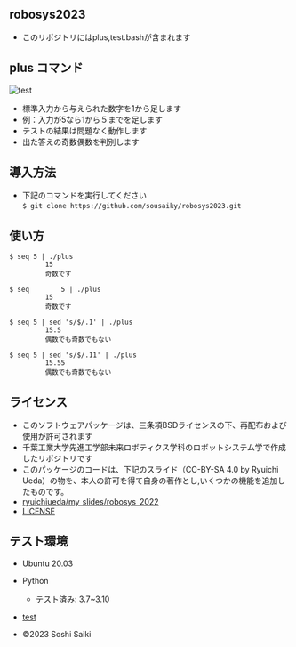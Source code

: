 ## robosys2023
* このリポジトリにはplus,test.bashが含まれます  

## plus コマンド

![test](https://github.com/Sousaiky/robosys2023/actions/workflows/test.yml/badge.svg)  

* 標準入力から与えられた数字を1から足します  
* 例：入力が5なら1から５までを足します  
* テストの結果は問題なく動作します  
* 出た答えの奇数偶数を判別します  

## 導入方法

* 下記のコマンドを実行してください  
` $ git clone https://github.com/sousaiky/robosys2023.git ` 

## 使い方

```
$ seq 5 | ./plus   
         15  
         奇数です

$ seq        5 | ./plus
         15
         奇数です  
  
$ seq 5 | sed 's/$/.1' | ./plus      
         15.5  
         偶数でも奇数でもない
  
$ seq 5 | sed 's/$/.11' | ./plus
         15.55
         偶数でも奇数でもない
```

## ライセンス

* このソフトウェアパッケージは、三条項BSDライセンスの下、再配布および使用が許可されます  
* 千葉工業大学先進工学部未来ロボティクス学科のロボットシステム学で作成したリポジトリです  
* このパッケージのコードは、下記のスライド（CC-BY-SA 4.0 by Ryuichi Ueda）の物を、本人の許可を得て自身の著作とし,いくつかの機能を追加したものです。
* [ ryuichiueda/my_slides/robosys_2022](https://github.com/ryuichiueda/my_slides/blob/master/robosys_2022/lesson4.md)  
* [LICENSE](https://github.com/Sousaiky/robosys2023/blob/main/LICENSE)  

## テスト環境

* Ubuntu 20.03
* Python
  * テスト済み: 3.7~3.10  
* [test](https://github.com/Sousaiky/robosys2023/blob/main/test.bash)  

* ©2023 Soshi Saiki
